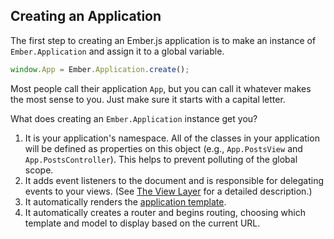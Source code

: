 ## Creating an Application

The first step to creating an Ember.js application is to make an
instance of `Ember.Application` and assign it to a global variable.

```javascript
window.App = Ember.Application.create();
```

Most people call their application `App`, but you can call it whatever
makes the most sense to you. Just make sure it starts with a capital
letter.

What does creating an `Ember.Application` instance get you?

1. It is your application's namespace. All of the classes in your
   application will be defined as properties on this object (e.g.,
`App.PostsView` and `App.PostsController`). This helps to prevent
polluting of the global scope.
2. It adds event listeners to the document and is responsible for
   delegating events to your views. (See [The View
   Layer](http://localhost:4567/guides/understanding-ember/the-view-layer)
  for a detailed description.)
3. It automatically renders the [application
   template](/guides/application/the-application-template).
4. It automatically creates a router and begins routing, choosing which
   template and model to display based on the current URL.
